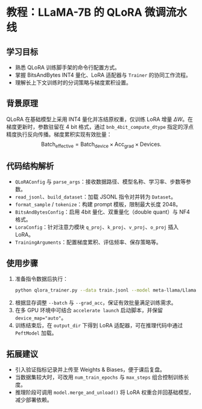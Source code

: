# 教程：LLaMA-7B 的 QLoRA 微调流水线

## 学习目标
- 熟悉 QLoRA 训练脚手架的命令行配置方式。
- 掌握 BitsAndBytes INT4 量化、LoRA 适配器与 `Trainer` 的协同工作流程。
- 理解长上下文训练时的分词策略与梯度累积设置。

## 背景原理
QLoRA 在基础模型上采用 INT4 量化并冻结原权重，仅训练 LoRA 增量 $\Delta W$。在梯度更新时，参数驻留在 4 bit 格式，通过 `bnb_4bit_compute_dtype` 指定的浮点精度执行反向传播。梯度累积实现有效批量：
$$
\text{Batch}_{\text{effective}} = \text{Batch}_{\text{device}} \times \text{Acc}_{\text{grad}} \times \text{Devices}.
$$
## 代码结构解析
- `QLoRAConfig` 与 `parse_args`：接收数据路径、模型名称、学习率、步数等参数。
- `read_jsonl`、`build_dataset`：加载 JSONL 指令对并转为 `Dataset`。
- `format_sample` / `tokenize`：构建 prompt 模板，限制最大长度 2048。
- `BitsAndBytesConfig`：启用 4bit 量化、双重量化（double quant）与 NF4 格式。
- `LoraConfig`：针对注意力模块 `q_proj`、`k_proj`、`v_proj`、`o_proj` 插入 LoRA。
- `TrainingArguments`：配置梯度累积、评估频率、保存策略等。

## 使用步骤
1. 准备指令数据后执行：
   ```bash
   python qlora_trainer.py --data train.jsonl --model meta-llama/Llama-2-7b-chat-hf --steps 200 --batch 1 --grad_acc 16
   ```
2. 根据显存调整 `--batch` 与 `--grad_acc`，保证有效批量满足训练需求。
3. 在多 GPU 环境中可结合 `accelerate launch` 启动脚本，并保留 `device_map="auto"`。
4. 训练结束后，在 `output_dir` 下得到 LoRA 适配器，可在推理代码中通过 `PeftModel` 加载。

## 拓展建议
- 引入验证指标记录并上传至 Weights & Biases，便于课后复盘。
- 当数据集较大时，可改用 `num_train_epochs` 与 `max_steps` 组合控制训练长度。
- 推理阶段可调用 `model.merge_and_unload()` 将 LoRA 权重合并回基础模型，减少部署依赖。
